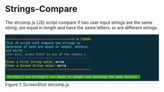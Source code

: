 # Strings-Compare

The strcomp.js (JS) script compare if two user input strings are the same string; are equal in length and have the same letters; or are different strings.

![ScreenShot](strcomp_screenshot.png)
<br />Figure 1: ScreenShot strcomp.js
